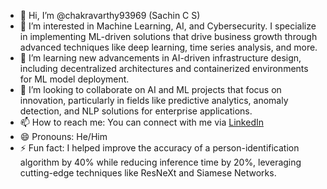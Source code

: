- 👋 Hi, I’m @chakravarthy93969 (Sachin C S)
- 👀 I’m interested in Machine Learning, AI, and Cybersecurity. I specialize in implementing ML-driven solutions that drive business growth through advanced techniques like deep learning, time series analysis, and more.
- 🌱 I’m learning new advancements in AI-driven infrastructure design, including decentralized architectures and containerized environments for ML model deployment.
- 💞️ I’m looking to collaborate on AI and ML projects that focus on innovation, particularly in fields like predictive analytics, anomaly detection, and NLP solutions for enterprise applications.
- 📫 How to reach me: You can connect with me via [LinkedIn](https://www.linkedin.com/in/%E0%B2%B8%E0%B2%9A%E0%B2%BF%E0%B2%A8%E0%B3%8D) 
- 😄 Pronouns: He/Him
- ⚡ Fun fact: I helped improve the accuracy of a person-identification algorithm by 40% while reducing inference time by 20%, leveraging cutting-edge techniques like ResNeXt and Siamese Networks.

<!---
chakravarthy93969/chakravarthy93969 is a ✨ special ✨ repository because its `README.md` (this file) appears on your GitHub profile.
You can click the Preview link to take a look at your changes.
--->

